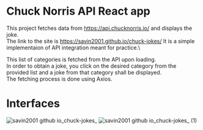 # Chuck Norris API React app

This project fetches data from https://api.chucknorris.io/ and displays the joke.\
The link to the site is https://savin2001.github.io/chuck-jokes/
It is a simple implementaion of API integration meant for practice.\

This list of categories is fetched from the API upon loading.\
In order to obtain a joke, you click on the desired category from the provided list and a joke from that category shall be displayed.\
The fetching process is done using Axios.

# Interfaces

![savin2001 github io_chuck-jokes_](https://user-images.githubusercontent.com/44639335/131658125-0bdf22d6-677e-478a-b130-8894d185d45f.png)
![savin2001 github io_chuck-jokes_ (1)](https://user-images.githubusercontent.com/44639335/131658287-8313c79a-7dee-4f8a-ae85-8b0f53e8fa7b.png)
